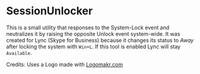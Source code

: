 # SessionUnlocker

This is a small utility that responses to the System-Lock event and neutralizes it by raising the opposite Unlock event system-wide. It was created for Lync (Skype for Business) because it changes its status to _Away_ after locking the system with `Win+L`. If this tool is enabled Lync will stay `Available`.

Credits: Uses a Logo made with [Logomakr.com](http://logomakr.com)
